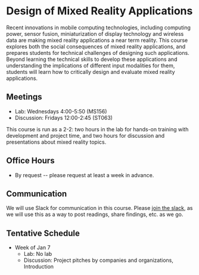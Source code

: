 # Design of Mixed Reality Applications

Recent innovations in mobile computing technologies, including computing power, sensor fusion, miniaturization of display technology and wireless data are making mixed reality applications a near term reality. This course explores both the social consequences of mixed reality applications, and prepares students for technical challenges of designing such applications. Beyond learning the technical skills to develop these applications and understanding the implications of different input modalities for them, students will learn how to critically design and evaluate mixed reality applications.

## Meetings
* Lab: Wednesdays 4:00-5:50 (MS156)
* Discussion: Fridays 12:00-2:45 (ST063)

This course is run as a 2-2: two hours in the lab for hands-on training with development and project time, and two hours for discussion and presentations about mixed reality topics.

## Office Hours
* By request -- please request at least a week in advance.

## Communication

We will use Slack for communication in this course. Please [join the slack](http://cpscmixedreal-8e84362.slack.com), as we will use this as a way to post readings, share findings, etc. as we go.

## Tentative Schedule

* Week of Jan 7
    * Lab: No lab
    * Discussion: Project pitches by companies and organizations, Introduction

